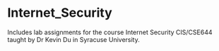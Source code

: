 # Internet_Security
Includes lab assignments for the course Internet Security CIS/CSE644 taught by Dr Kevin Du in Syracuse University.
